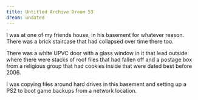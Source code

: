 ```yaml
---
title: Untitled Archive Dream 53
dream: undated
---
```


I was at one of my friends house, in his basement for whatever reason. There was a brick staircase that had collapsed over time there too.

There was a white UPVC door with a glass window in it that lead outside where there were stacks of roof files that had fallen off and a postage box from a religious group that had cookies inside that were dated best before 2006.

I was copying files around hard drives in this basement and setting up a PS2 to boot game backups from a network location.
